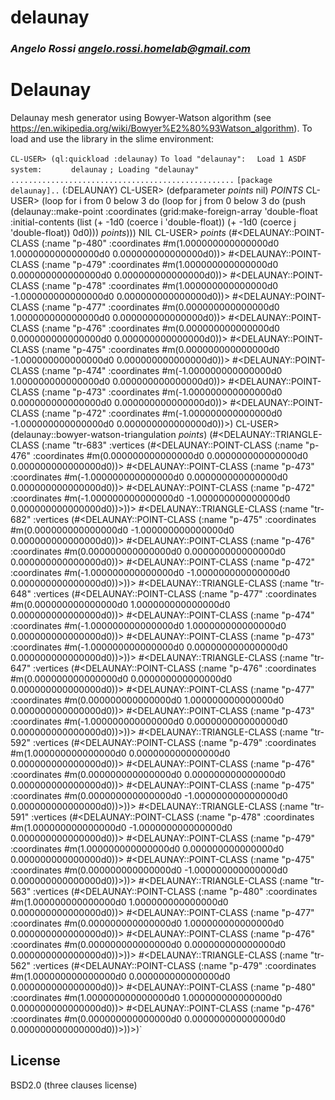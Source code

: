 # delaunay
### _Angelo Rossi <angelo.rossi.homelab@gmail.com>_

# Delaunay

Delaunay mesh generator using Bowyer-Watson algorithm (see https://en.wikipedia.org/wiki/Bowyer%E2%80%93Watson_algorithm). To load and use the library in the slime environment:

`CL-USER> (ql:quickload :delaunay)`
`To load "delaunay":`
`  Load 1 ASDF system:`
`      delaunay`
`; Loading "delaunay"`
`..................................................`
`[package delaunay]..`
(:DELAUNAY)
CL-USER> (defparameter *points* nil)
*POINTS*
CL-USER> (loop
	   for i from 0 below 3
	   do
	      (loop
		for j from 0 below 3
		do
		   (push (delaunay::make-point :coordinates (grid:make-foreign-array 'double-float
										      :initial-contents (list (+ -1d0 (coerce i 'double-float))
													      (+ -1d0 (coerce j 'double-float))
													      0d0)))
			 *points*)))
NIL
CL-USER> *points*
(#<DELAUNAY::POINT-CLASS (:name "p-480" :coordinates #m(1.000000000000000d0 1.000000000000000d0 0.000000000000000d0))>
 #<DELAUNAY::POINT-CLASS (:name "p-479" :coordinates #m(1.000000000000000d0 0.000000000000000d0 0.000000000000000d0))>
 #<DELAUNAY::POINT-CLASS (:name "p-478" :coordinates #m(1.000000000000000d0 -1.000000000000000d0 0.000000000000000d0))>
 #<DELAUNAY::POINT-CLASS (:name "p-477" :coordinates #m(0.000000000000000d0 1.000000000000000d0 0.000000000000000d0))>
 #<DELAUNAY::POINT-CLASS (:name "p-476" :coordinates #m(0.000000000000000d0 0.000000000000000d0 0.000000000000000d0))>
 #<DELAUNAY::POINT-CLASS (:name "p-475" :coordinates #m(0.000000000000000d0 -1.000000000000000d0 0.000000000000000d0))>
 #<DELAUNAY::POINT-CLASS (:name "p-474" :coordinates #m(-1.000000000000000d0 1.000000000000000d0 0.000000000000000d0))>
 #<DELAUNAY::POINT-CLASS (:name "p-473" :coordinates #m(-1.000000000000000d0 0.000000000000000d0 0.000000000000000d0))>
 #<DELAUNAY::POINT-CLASS (:name "p-472" :coordinates #m(-1.000000000000000d0 -1.000000000000000d0 0.000000000000000d0))>)
CL-USER> (delaunay::bowyer-watson-triangulation *points*)
(#<DELAUNAY::TRIANGLE-CLASS (:name "tr-683" :vertices (#<DELAUNAY::POINT-CLASS (:name "p-476" :coordinates #m(0.000000000000000d0 0.000000000000000d0 0.000000000000000d0))>
                                                       #<DELAUNAY::POINT-CLASS (:name "p-473" :coordinates #m(-1.000000000000000d0 0.000000000000000d0 0.000000000000000d0))>
                                                       #<DELAUNAY::POINT-CLASS (:name "p-472" :coordinates #m(-1.000000000000000d0 -1.000000000000000d0 0.000000000000000d0))>))>
 #<DELAUNAY::TRIANGLE-CLASS (:name "tr-682" :vertices (#<DELAUNAY::POINT-CLASS (:name "p-475" :coordinates #m(0.000000000000000d0 -1.000000000000000d0 0.000000000000000d0))>
                                                       #<DELAUNAY::POINT-CLASS (:name "p-476" :coordinates #m(0.000000000000000d0 0.000000000000000d0 0.000000000000000d0))>
                                                       #<DELAUNAY::POINT-CLASS (:name "p-472" :coordinates #m(-1.000000000000000d0 -1.000000000000000d0 0.000000000000000d0))>))>
 #<DELAUNAY::TRIANGLE-CLASS (:name "tr-648" :vertices (#<DELAUNAY::POINT-CLASS (:name "p-477" :coordinates #m(0.000000000000000d0 1.000000000000000d0 0.000000000000000d0))>
                                                       #<DELAUNAY::POINT-CLASS (:name "p-474" :coordinates #m(-1.000000000000000d0 1.000000000000000d0 0.000000000000000d0))>
                                                       #<DELAUNAY::POINT-CLASS (:name "p-473" :coordinates #m(-1.000000000000000d0 0.000000000000000d0 0.000000000000000d0))>))>
 #<DELAUNAY::TRIANGLE-CLASS (:name "tr-647" :vertices (#<DELAUNAY::POINT-CLASS (:name "p-476" :coordinates #m(0.000000000000000d0 0.000000000000000d0 0.000000000000000d0))>
                                                       #<DELAUNAY::POINT-CLASS (:name "p-477" :coordinates #m(0.000000000000000d0 1.000000000000000d0 0.000000000000000d0))>
                                                       #<DELAUNAY::POINT-CLASS (:name "p-473" :coordinates #m(-1.000000000000000d0 0.000000000000000d0 0.000000000000000d0))>))>
 #<DELAUNAY::TRIANGLE-CLASS (:name "tr-592" :vertices (#<DELAUNAY::POINT-CLASS (:name "p-479" :coordinates #m(1.000000000000000d0 0.000000000000000d0 0.000000000000000d0))>
                                                       #<DELAUNAY::POINT-CLASS (:name "p-476" :coordinates #m(0.000000000000000d0 0.000000000000000d0 0.000000000000000d0))>
                                                       #<DELAUNAY::POINT-CLASS (:name "p-475" :coordinates #m(0.000000000000000d0 -1.000000000000000d0 0.000000000000000d0))>))>
 #<DELAUNAY::TRIANGLE-CLASS (:name "tr-591" :vertices (#<DELAUNAY::POINT-CLASS (:name "p-478" :coordinates #m(1.000000000000000d0 -1.000000000000000d0 0.000000000000000d0))>
                                                       #<DELAUNAY::POINT-CLASS (:name "p-479" :coordinates #m(1.000000000000000d0 0.000000000000000d0 0.000000000000000d0))>
                                                       #<DELAUNAY::POINT-CLASS (:name "p-475" :coordinates #m(0.000000000000000d0 -1.000000000000000d0 0.000000000000000d0))>))>
 #<DELAUNAY::TRIANGLE-CLASS (:name "tr-563" :vertices (#<DELAUNAY::POINT-CLASS (:name "p-480" :coordinates #m(1.000000000000000d0 1.000000000000000d0 0.000000000000000d0))>
                                                       #<DELAUNAY::POINT-CLASS (:name "p-477" :coordinates #m(0.000000000000000d0 1.000000000000000d0 0.000000000000000d0))>
                                                       #<DELAUNAY::POINT-CLASS (:name "p-476" :coordinates #m(0.000000000000000d0 0.000000000000000d0 0.000000000000000d0))>))>
 #<DELAUNAY::TRIANGLE-CLASS (:name "tr-562" :vertices (#<DELAUNAY::POINT-CLASS (:name "p-479" :coordinates #m(1.000000000000000d0 0.000000000000000d0 0.000000000000000d0))>
                                                       #<DELAUNAY::POINT-CLASS (:name "p-480" :coordinates #m(1.000000000000000d0 1.000000000000000d0 0.000000000000000d0))>
                                                       #<DELAUNAY::POINT-CLASS (:name "p-476" :coordinates #m(0.000000000000000d0 0.000000000000000d0 0.000000000000000d0))>))>)`

## License

BSD2.0 (three clauses license)
